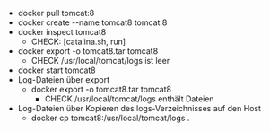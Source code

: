 * docker pull tomcat:8
* docker create --name tomcat8 tomcat:8
* docker inspect tomcat8 
  * CHECK: [catalina.sh, run]
* docker export -o tomcat8.tar tomcat8
  * CHECK /usr/local/tomcat/logs ist leer
* docker start tomcat8
* Log-Dateien über export
  * docker export -o tomcat8.tar tomcat8
    * CHECK /usr/local/tomcat/logs enthält Dateien
* Log-Dateien über Kopieren des logs-Verzeichnisses auf den Host
  * docker cp tomcat8:/usr/local/tomcat/logs .
